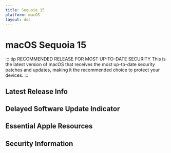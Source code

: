 ```yaml
---
title: Sequoia 15
platform: macOS
layout: doc
---
```


# macOS Sequoia 15 <Badge type="tip" text="Current Version (N-0)" />

::: tip RECOMMENDED RELEASE FOR MOST UP-TO-DATE SECURITY
This is the latest version of macOS that receives the most up-to-date security patches and updates, making it the recommended choice to protect your devices.
:::


<script setup>
import LatestFeatures from './components/LatestFeatures.vue';
import SecurityInfo from './components/SecurityInfo.vue';
import ForceDelayedSoftwareUpdatesCounter from './components/ForceDelayedSoftwareUpdatesCounter.vue'; 
import LinksComponent from './components/LinksComponent.vue';

const frontmatter = {
  title: 'Sequoia 15',
  platform: 'macOS',
  stage: 'release',
};
</script>

## Latest Release Info
<LatestFeatures :title="frontmatter.title" :platform="frontmatter.platform" :stage="frontmatter.stage" />

## Delayed Software Update Indicator
<ForceDelayedSoftwareUpdatesCounter :title="frontmatter.title" :platform="frontmatter.platform" :stage="frontmatter.stage" />

## Essential Apple Resources
<LinksComponent :title="frontmatter.title" :platform="frontmatter.platform" :stage="frontmatter.stage" />

## Security Information
<SecurityInfo :title="frontmatter.title" :platform="frontmatter.platform" :stage="frontmatter.stage" />
